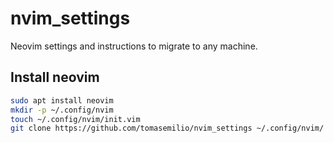 # nvim_settings

Neovim settings and instructions to migrate to any machine.

## Install neovim
```bash
sudo apt install neovim
mkdir -p ~/.config/nvim
touch ~/.config/nvim/init.vim
git clone https://github.com/tomasemilio/nvim_settings ~/.config/nvim/
```



